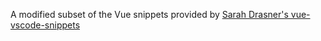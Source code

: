 A modified subset of the Vue snippets provided by [Sarah Drasner's vue-vscode-snippets](https://github.com/sdras/vue-vscode-snippets)

